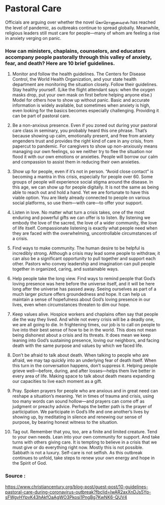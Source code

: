 # Pastoral Care 
Officials are arguing over whether the novel கொரொனாவைரஸ் has reached the level of pandemic, as outbreaks continue to spread globally. Meanwhile, religious leaders still must care for people—many of whom are feeling a rise in anxiety verging on panic.

### How can ministers, chaplains, counselors, and educators accompany people pastorally through this valley of anxiety, fear, and death? Here are 10 brief guidelines.

1. Monitor and follow the health guidelines. The Centers for Disease Control, the World Health Organization, and your state health department are monitoring the situation closely. Follow their guidelines. Stay healthy yourself. (Like the flight attendant says: when the oxygen masks drop, put your own mask on first before helping anyone else.) Model for others how to show up without panic. Basic and accurate information is widely available, but sometimes when anxiety is high, even looking for the basics becomes especially challenging. Providing it can be part of pastoral care.

2. Be a non-anxious presence. Even if you zoned out during your pastoral care class in seminary, you probably heard this one phrase. That’s because showing up calm, emotionally present, and free from anxiety engenders trust and provides the right kind of care in any crisis, from papercut to pandemic. For caregivers to show up non-anxiously means managing our own feelings, so we neither try to flee the situation nor flood it with our own emotions or anxieties. People will borrow our calm and compassion to assist them in reducing their own anxieties.

3. Show up for people, even if it’s not in person. “Avoid close contact” is becoming a mantra in this crisis, especially for people over 60. Some groups of people will experience social stigma around the disease. In this age, we can show up for people digitally. It is not the same as being able to reach out and hold a hand. Yet we are fortunate to have this viable option. You are likely already connected to people on various social platforms, so use them—with care—to offer your support.

4. Listen in love. No matter what turn a crisis takes, one of the most enduring and powerful gifts we can offer is to listen. By listening we embody the love of the sacred, the love of a wider community, the love of life itself. Compassionate listening is exactly what people need when they are faced with the overwhelming, uncontrollable circumstances of a crisis.

5. Find ways to make community. The human desire to be helpful is incredibly strong. Although a crisis may lead some people to withdraw, it can also be a significant opportunity to pull together and support each other. Pastors who convey leadership and imagination can pull people together in organized, caring, and sustainable ways.

6. Help people take the long view. Find ways to remind people that God’s loving presence was here before the universe itself, and it will be here long after the universe has passed away. Seeing ourselves as part of a much larger picture offers groundedness and hope. It can help us maintain a sense of hopefulness about God’s loving presence in our lives, even when circumstances threaten to dim our hope.

7. Keep values alive. Hospice workers and chaplains often say that people die the way they lived. And while not every crisis will be a deadly one, we are all going to die. In frightening times, our job is to call on people to live into their best sense of how to be in the world. This does not mean being dishonest about a crisis and its threats. It does mean we keep leaning into God’s sustaining presence, loving our neighbors, and facing death with the same purpose and values by which we faced life.

8. Don’t be afraid to talk about death. When talking to people who are afraid, we may tap quickly into an underlying fear of death itself. When this turn in the conversation happens, don’t suppress it. Helping people grieve well—before, during, and after losses—helps them live better in every area of life. Making space to talk about death means expanding our capacities to live each moment as a gift.

9. Pray. Spoken prayers for people who are anxious and in great need can reshape a situation’s meaning. Yet in times of trauma and crisis, using too many words can sound hollow—and prayers can come off as judgment or preachy advice. Perhaps the better path is the prayer of participation. We participate in God’s life and one another’s lives by showing up, by meditating in silence and renewing our sense of purpose, by bearing honest witness to the situation.

10. Tag out. Remember that you, too, are a finite and limited creature. Tend to your own needs. Lean into your own community for support. And take turns with others giving care. It is tempting to believe in a crisis that we must give or do everything right now. Mostly this is not possible. Sabbath is not a luxury. Self-care is not selfish. As this outbreak continues to unfold, take steps to renew your own energy and hope in the Spirit of God.

### Source :
https://www.christiancentury.org/blog-post/guest-post/10-guidelines-pastoral-care-during-coronavirus-outbreak?fbclid=IwAR2axXnDJs5Yp-sFWgvHYpvK43hAkfOaAgWO3Pkosi1PngBg7KwNK6-QUV4
